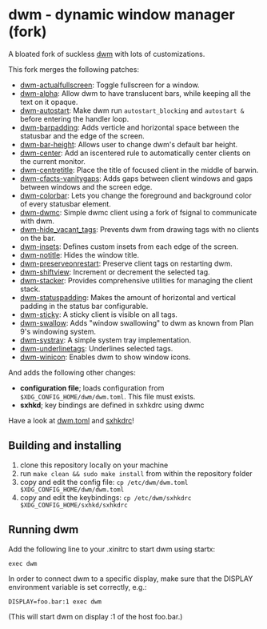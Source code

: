 dwm - dynamic window manager (fork)
===================================
A bloated fork of suckless [dwm](https://dwm.suckless.org/) with lots of customizations.


This fork merges the following patches: 

- [dwm-actualfullscreen](https://dwm.suckless.org/patches/actualfullscreen): Toggle fullscreen for a window.
- [dwm-alpha](https://dwm.suckless.org/patches/alpha): Allow dwm to have translucent bars, while keeping all the text on it opaque.
- [dwm-autostart](https://dwm.suckless.org/patches/autostart): Make dwm run `autostart_blocking` and `autostart &` before entering the handler loop.
- [dwm-barpadding](https://dwm.suckless.org/patches/barpadding): Adds verticle and horizontal space between the statusbar and the edge of the screen.
- [dwm-bar-height](https://dwm.suckless.org/patches/bar_height): Allows user to change dwm's default bar height.
- [dwm-center](https://dwm.suckless.org/patches/center): Add an iscentered rule to automatically center clients on the current monitor.
- [dwm-centretitle](https://dwm.suckless.org/patches/centretitle): Place the title of focused client in the middle of barwin.
- [dwm-cfacts-vanitygaps](https://dwm.suckless.org/patches/vanitygaps): Adds gaps between client windows and gaps between windows and the screen edge.
- [dwm-colorbar](https://dwm.suckless.org/patches/colorbar): Lets you change the foreground and background color of every statusbar element.
- [dwm-dwmc](https://dwm.suckless.org/patches/dwmc): Simple dwmc client using a fork of fsignal to communicate with dwm.
- [dwm-hide_vacant_tags](https://dwm.suckless.org/patches/hide_vacant_tags): Prevents dwm from drawing tags with no clients on the bar.
- [dwm-insets](https://dwm.suckless.org/patches/insets): Defines custom insets from each edge of the screen.
- [dwm-notitle](https://dwm.suckless.org/patches/notitle): Hides the window title.
- [dwm-preserveonrestart](https://dwm.suckless.org/patches/preserveonrestart): Preserve client tags on restarting dwm.
- [dwm-shiftview](https://dwm.suckless.org/patches/nextprev): Increment or decrement the selected tag.
- [dwm-stacker](https://dwm.suckless.org/patches/stacker): Provides comprehensive utilities for managing the client stack.
- [dwm-statuspadding](https://dwm.suckless.org/patches/statuspadding): Makes the amount of horizontal and vertical padding in the status bar configurable.
- [dwm-sticky](https://dwm.suckless.org/patches/sticky): A sticky client is visible on all tags.
- [dwm-swallow](https://dwm.suckless.org/patches/swallow): Adds "window swallowing" to dwm as known from Plan 9's windowing system.
- [dwm-systray](https://dwm.suckless.org/patches/systray): A simple system tray implementation.
- [dwm-underlinetags](https://dwm.suckless.org/patches/underlinetags): Underlines selected tags.
- [dwm-winicon](https://dwm.suckless.org/patches/winicon): Enables dwm to show window icons.

And adds the following other changes:
- **configuration file**; loads configuration from `$XDG_CONFIG_HOME/dwm/dwm.toml`. This file must exists.
- **sxhkd**; key bindings are defined in sxhkdrc using dwmc

Have a look at [dwm.toml](dwm.toml) and [sxhkdrc](sxhkdrc)!



Building and installing
-----------------------

1. clone this repository locally on your machine
2. run `make clean && sudo make install` from within the repository folder
3. copy and edit the config file: `cp /etc/dwm/dwm.toml $XDG_CONFIG_HOME/dwm/dwm.toml`
4. copy and edit the keybindings: `cp /etc/dwm/sxhkdrc $XDG_CONFIG_HOME/sxhkd/sxhkdrc`


Running dwm
-----------
Add the following line to your .xinitrc to start dwm using startx:

    exec dwm

In order to connect dwm to a specific display, make sure that
the DISPLAY environment variable is set correctly, e.g.:

    DISPLAY=foo.bar:1 exec dwm

(This will start dwm on display :1 of the host foo.bar.)
